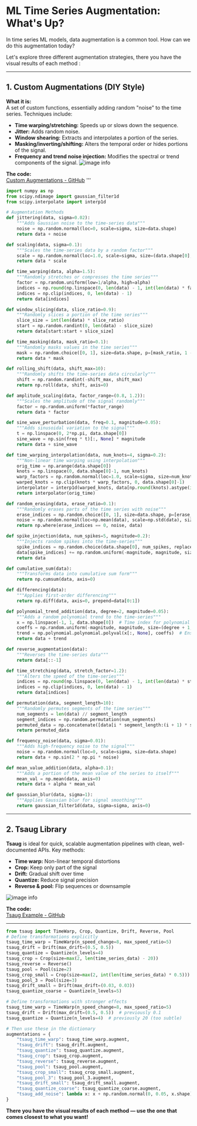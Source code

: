 # ML Time Series Augmentation: What's Up? 

In time series ML models, data augmentation is a common tool. How can we do this augmentation today?

Let's explore three different augmentation strategies, there you have the visual results of each method :

---

## 1. Custom Augmentations (DIY Style)

**What it is:**  
A set of custom functions, essentially adding random "noise" to the time series. Techniques include:

- **Time warping/stretching:** Speeds up or slows down the sequence.
- **Jitter:** Adds random noise.
- **Window shearing:** Extracts and interpolates a portion of the series.
- **Masking/inverting/shifting:** Alters the temporal order or hides portions of the signal.
- **Frequency and trend noise injection:** Modifies the spectral or trend components of the signal.
![image info](plot/DIY_all_augmentations_combined.png)


**The code:**  
[Custom Augmentations - GitHub](https://github.com/Leci37/ML-Time-Series-Augmentation-What-s-Up-/blob/main/time_series.py)
'''

```python 
import numpy as np
from scipy.ndimage import gaussian_filter1d
from scipy.interpolate import interp1d

# Augmentation Methods
def jittering(data, sigma=0.02):
    """Adds Gaussian noise to the time-series data"""
    noise = np.random.normal(loc=0, scale=sigma, size=data.shape)
    return data + noise

def scaling(data, sigma=0.1):
    """Scales the time-series data by a random factor"""
    scale = np.random.normal(loc=1.0, scale=sigma, size=(data.shape[0], 1))
    return data * scale

def time_warping(data, alpha=1.5):
    """Randomly stretches or compresses the time series"""
    factor = np.random.uniform(low=1/alpha, high=alpha)
    indices = np.round(np.linspace(0, len(data) - 1, int(len(data) * factor))).astype(int)
    indices = np.clip(indices, 0, len(data) - 1)
    return data[indices]

def window_slicing(data, slice_ratio=0.9):
    """Randomly slices a portion of the time series"""
    slice_size = int(len(data) * slice_ratio)
    start = np.random.randint(0, len(data) - slice_size)
    return data[start:start + slice_size]

def time_masking(data, mask_ratio=0.1):
    """Randomly masks values in the time series"""
    mask = np.random.choice([0, 1], size=data.shape, p=[mask_ratio, 1 - mask_ratio])
    return data * mask

def rolling_shift(data, shift_max=10):
    """Randomly shifts the time-series data circularly"""
    shift = np.random.randint(-shift_max, shift_max)
    return np.roll(data, shift, axis=0)

def amplitude_scaling(data, factor_range=(0.8, 1.2)):
    """Scales the amplitude of the signal randomly"""
    factor = np.random.uniform(*factor_range)
    return data * factor

def sine_wave_perturbation(data, freq=0.1, magnitude=0.05):
    """Adds sinusoidal variation to the signal"""
    t = np.linspace(0, 2*np.pi, data.shape[0])
    sine_wave = np.sin(freq * t)[:, None] * magnitude
    return data + sine_wave

def time_warping_interpolation(data, num_knots=4, sigma=0.2):
    """Non-linear time warping using interpolation"""
    orig_time = np.arange(data.shape[0])
    knots = np.linspace(0, data.shape[0]-1, num_knots)
    warp_factors = np.random.normal(loc=1.0, scale=sigma, size=num_knots)
    warped_knots = np.clip(knots * warp_factors, 0, data.shape[0]-1)
    interpolator = interp1d(warped_knots, data[np.round(knots).astype(int)], axis=0, kind='linear', fill_value="extrapolate")
    return interpolator(orig_time)

def random_erasing(data, erase_ratio=0.1):
    """Randomly erases parts of the time series with noise"""
    erase_indices = np.random.choice([0, 1], size=data.shape, p=[erase_ratio, 1 - erase_ratio])
    noise = np.random.normal(loc=np.mean(data), scale=np.std(data), size=data.shape)
    return np.where(erase_indices == 0, noise, data)

def spike_injection(data, num_spikes=5, magnitude=0.2):
    """Injects random spikes into the time-series"""
    spike_indices = np.random.choice(data.shape[0], num_spikes, replace=False)
    data[spike_indices] += np.random.uniform(-magnitude, magnitude, size=(num_spikes, data.shape[1]))
    return data

def cumulative_sum(data):
    """Transforms data into cumulative sum form"""
    return np.cumsum(data, axis=0)

def differencing(data):
    """Applies first-order differencing"""
    return np.diff(data, axis=0, prepend=data[0:1])

def polynomial_trend_addition(data, degree=2, magnitude=0.05):
    """Adds a random polynomial trend to the time-series"""
    x = np.linspace(-1, 1, data.shape[0])  # Time index for polynomial evaluation
    coeffs = np.random.uniform(-magnitude, magnitude, size=(degree + 1, data.shape[1]))  # Generate coefficients
    trend = np.polynomial.polynomial.polyval(x[:, None], coeffs)  # Ensure trend has shape (478, 13)
    return data + trend

def reverse_augmentation(data):
    """Reverses the time-series data"""
    return data[::-1]

def time_stretching(data, stretch_factor=1.2):
    """Alters the speed of the time-series"""
    indices = np.round(np.linspace(0, len(data) - 1, int(len(data) * stretch_factor))).astype(int)
    indices = np.clip(indices, 0, len(data) - 1)
    return data[indices]

def permutation(data, segment_length=10):
    """Randomly permutes segments of the time series"""
    num_segments = len(data) // segment_length
    segment_indices = np.random.permutation(num_segments)
    permuted_data = np.concatenate([data[i * segment_length:(i + 1) * segment_length] for i in segment_indices], axis=0)
    return permuted_data

def frequency_noise(data, sigma=0.01):
    """Adds high-frequency noise to the signal"""
    noise = np.random.normal(loc=0, scale=sigma, size=data.shape)
    return data + np.sin(2 * np.pi * noise)

def mean_value_addition(data, alpha=0.1):
    """Adds a portion of the mean value of the series to itself"""
    mean_val = np.mean(data, axis=0)
    return data + alpha * mean_val

def gaussian_blur(data, sigma=1):
    """Applies Gaussian blur for signal smoothing"""
    return gaussian_filter1d(data, sigma=sigma, axis=0)
```

---

## 2. Tsaug Library

**Tsaug** is ideal for quick, scalable augmentation pipelines with clean, well-documented APIs. Key methods:

- **Time warp:** Non-linear temporal distortions
- **Crop:** Keep only part of the signal
- **Drift:** Gradual shift over time
- **Quantize:** Reduce signal precision
- **Reverse & pool:** Flip sequences or downsample

![image info](plot/tsaug_augmentations_combined.png)

 **The code:**  
[Tsaug Example - GitHub](https://github.com/Leci37/ML-Time-Series-Augmentation-What-s-Up-/blob/main/time_series_tsaug.py)

---
```python
from tsaug import TimeWarp, Crop, Quantize, Drift, Reverse, Pool
# Define transformations explicitly
tsaug_time_warp = TimeWarp(n_speed_change=8, max_speed_ratio=5)
tsaug_drift = Drift(max_drift=(0.5, 0.5))
tsaug_quantize = Quantize(n_levels=4)
tsaug_crop = Crop(size=max(2, len(time_series_data) - 20))
tsaug_reverse = Reverse()
tsaug_pool = Pool(size=2)
tsaug_crop_small = Crop(size=max(2, int(len(time_series_data) * 0.5)))
tsaug_pool_3 = Pool(size=3)
tsaug_drift_small = Drift(max_drift=(0.03, 0.03))
tsaug_quantize_coarse = Quantize(n_levels=5)

# Define transformations with stronger effects
tsaug_time_warp = TimeWarp(n_speed_change=8, max_speed_ratio=5)
tsaug_drift = Drift(max_drift=(0.5, 0.5))  # previously 0.1
tsaug_quantize = Quantize(n_levels=4)  # previously 20 (too subtle)

# Then use these in the dictionary
augmentations = {
    "tsaug_time_warp": tsaug_time_warp.augment,
    "tsaug_drift": tsaug_drift.augment,
    "tsaug_quantize": tsaug_quantize.augment,
    "tsaug_crop": tsaug_crop.augment,
    "tsaug_reverse": tsaug_reverse.augment,
    "tsaug_pool": tsaug_pool.augment,
    "tsaug_crop_small": tsaug_crop_small.augment,
    "tsaug_pool_3": tsaug_pool_3.augment,
    "tsaug_drift_small": tsaug_drift_small.augment,
    "tsaug_quantize_coarse": tsaug_quantize_coarse.augment,
    "tsaug_add_noise": lambda x: x + np.random.normal(0, 0.05, x.shape)  # keep lambda where needed
}
```
**There you have the visual results of each method — use the one that comes closest to what you want!**


